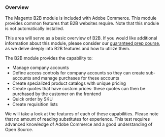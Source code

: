 ### Overview

The Magento B2B module is included with Adobe Commerce. This module provides common features that B2B websites require. Note that this module is not automatically installed.

This area will serve as a basic overview of B2B. If you would like additional information about this module, please consider our [guaranteed prep course](https://swiftotter.com/certifications/magento-solution-specialist-prep-course), as we delve deeply into B2B features and how to utilize them.

The B2B module provides the capability to:

* Manage company accounts
* Define access controls for company accounts so they can create sub-accounts and manage purchases for these accounts
* Create specialized product catalogs with unique pricing
* Create quotes that have custom prices: these quotes can then be purchased by the customer on the frontend
* Quick order by SKU
* Create requisition lists

We will take a look at the features of each of these capabilities. Please note that no amount of reading substitutes for experience. This test requires advanced knowledge of Adobe Commerce and a good understanding of Open Source.
